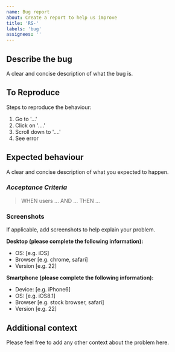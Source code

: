 ```yaml
---
name: Bug report
about: Create a report to help us improve
title: 'RS-'
labels: 'bug'
assignees: ''
---
```


## Describe the bug

A clear and concise description of what the bug is.

## To Reproduce

Steps to reproduce the behaviour:

1. Go to '...'
2. Click on '....'
3. Scroll down to '....'
4. See error

## Expected behaviour

A clear and concise description of what you expected to happen.

### _Acceptance Criteria_

> WHEN users ...
AND ...
THEN ...

### Screenshots

If applicable, add screenshots to help explain your problem.

**Desktop (please complete the following information):**

- OS: [e.g. iOS]
- Browser [e.g. chrome, safari]
- Version [e.g. 22]

**Smartphone (please complete the following information):**

- Device: [e.g. iPhone6]
- OS: [e.g. iOS8.1]
- Browser [e.g. stock browser, safari]
- Version [e.g. 22]

## Additional context
Please feel free to add any other context about the problem here.
